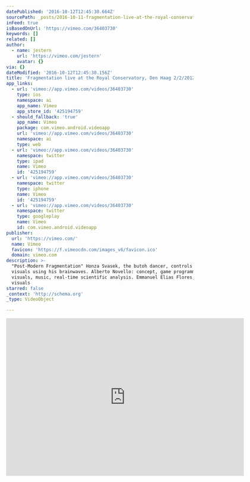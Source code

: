 ```yaml
---
datePublished: '2016-10-12T12:45:30.664Z'
sourcePath: _posts/2016-10-11-fragmentation-live-at-the-royal-conservatory-den-haag-222.md
inFeed: true
isBasedOnUrl: 'https://vimeo.com/36403730'
keywords: []
related: []
author:
  - name: jestern
    url: 'https://vimeo.com/jestern'
    avatar: {}
via: {}
dateModified: '2016-10-12T12:45:30.156Z'
title: 'Fragmentation live at the Royal Conservatory, Den Haag 2/2/2012'
app_links:
  - url: 'vimeo://app.vimeo.com/videos/36403730'
    type: ios
    namespace: ai
    app_name: Vimeo
    app_store_id: '425194759'
  - should_fallback: 'true'
    app_name: Vimeo
    package: com.vimeo.android.videoapp
    url: 'vimeo://app.vimeo.com/videos/36403730'
    namespace: ai
    type: web
  - url: 'vimeo://app.vimeo.com/videos/36403730'
    namespace: twitter
    type: ipad
    name: Vimeo
    id: '425194759'
  - url: 'vimeo://app.vimeo.com/videos/36403730'
    namespace: twitter
    type: iphone
    name: Vimeo
    id: '425194759'
  - url: 'vimeo://app.vimeo.com/videos/36403730'
    namespace: twitter
    type: googleplay
    name: Vimeo
    id: com.vimeo.android.videoapp
publisher:
  url: 'https://vimeo.com/'
  name: Vimeo
  favicon: 'https://f.vimeocdn.com/images_v6/favicon.ico'
  domain: vimeo.com
description: >-
  "Post-Modern Fragmentation" Honza Svasek, the butoh dancer, controls sound and
  visuals using his brainwaves. Alberto Novello: concept, game programming, data
  visuals, music, real-time scientific analysis. Emmanuel Elias Flores, frontal
  visuals
starred: false
_context: 'http://schema.org'
_type: VideoObject

---
```

<iframe src="https://cdn.embedly.com/widgets/media.html?src=https%3A%2F%2Fplayer.vimeo.com%2Fvideo%2F36403730&amp;url=https%3A%2F%2Fvimeo.com%2F36403730&amp;image=https%3A%2F%2Fi.vimeocdn.com%2Fvideo%2F249672236_640.jpg&amp;key=b7d04c9b404c499eba89ee7072e1c4f7&amp;type=text%2Fhtml&amp;schema=vimeo" width="640" height="424" scrolling="no" frameborder="0" allowfullscreen="" style=""></iframe>